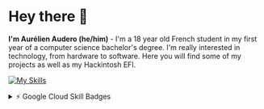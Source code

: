 <!--
**AurelienAudero/AurelienAudero** is a ✨ _special_ ✨ repository because its `README.md` (this file) appears on your GitHub profile.

Here are some ideas to get you started:

- 🔭 I’m currently working on ...
- 🌱 I’m currently learning ...
- 👯 I’m looking to collaborate on ...
- 🤔 I’m looking for help with ...
- 💬 Ask me about ...
- 📫 How to reach me: ...
- 😄 Pronouns: ...
- ⚡ Fun fact: ...
-->
# Hey there 👋
**I'm Aurélien Audero (he/him)** - I'm a 18 year old French student in my first year of a computer science bachelor's degree. I'm really interested in technology, from hardware to software. Here you will find some of my projects as well as my Hackintosh EFI.

[![My Skills](https://skillicons.dev/icons?i=js,html,css,swift,python,mysql,markdown,googlecloud,vscode,docker,photoshop,figma,apple,windows,linux)]()

<details>
  <summary>⚡️ Google Cloud Skill Badges</summary>
  <br>  
  <div>
      <a href="https://www.cloudskillsboost.google/public_profiles/885ac272-9844-42d3-b7a1-09dfe5de63b5/badges/3245686"><img src="https://cdn.qwiklabs.com/c6hU2KfzqwAtcpIiBV%2Fmv857VIzHNR45kxI97TmuezU%3D" height="125" title="Using the Cloud SDK Command Line" alt="Using the Cloud SDK Command Line"/>&nbsp;</a>
      <a href="https://www.cloudskillsboost.google/public_profiles/0027ee3f-1eca-4a8f-a7d4-1e311a4ab798/badges/6030778"><img src="https://cdn.qwiklabs.com/xRejIPM4k6VgI8%2B%2B2Nz5bFHFx8PwK0nn9oQofkJOsS4%3D" height="125" title="Google Cloud Essentials" alt="Google Cloud Essentials"/>&nbsp;</a>
      <a href="https://www.cloudskillsboost.google/public_profiles/0027ee3f-1eca-4a8f-a7d4-1e311a4ab798/badges/6029801"><img src="https://cdn.qwiklabs.com/k818RWx33jhv%2FiUD1EREu9zt3zwqqK5SkqjLiJzXhek%3D" height="125" title="Introduction to Generative AI" alt="Introduction to Generative AI"/>&nbsp;</a>
      <a href="https://www.cloudskillsboost.google/public_profiles/0027ee3f-1eca-4a8f-a7d4-1e311a4ab798/badges/6115973"><img src="https://cdn.qwiklabs.com/EOQVOqIBYEI7vPXkfrMJBO5YPdklPeCTAZmxxQm9MF0%3D" height="125" title="Introduction to Large Language Models" alt="Introduction to Large Language Models"/>&nbsp;</a>
      <a href="https://www.cloudskillsboost.google/public_profiles/0027ee3f-1eca-4a8f-a7d4-1e311a4ab798/badges/6116113"><img src="https://cdn.qwiklabs.com/c%2BSQMUVskJ%2BF2uQ%2F3dOBPzGUkhvD0yHTnnoQ1DSoFH8%3D" height="125" title="Introduction to Duet AI in Google Workspace" alt="Introduction to Duet AI in Google Workspace"/>&nbsp;</a>
    </div>
  <br>
</details>
